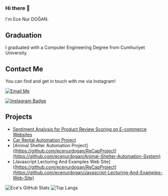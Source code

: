 ### Hi there 👋


I'm Ece Nur DOĞAN.

## Graduation

I graduated with a Computer Engineering Degree from Cumhuriyet University.

## Contact Me 

You can find and get in touch with me via Instagram!

[![Email Me](https://mail.google.com/mail/u/0/?view=fea&source=gmail&to=ecenurdogan1176@email.com)](mailto:ecenurdogan1176@email.com)

[![Instagram Badge](https://img.shields.io/badge/ecenurdogan-follow%20on%20instagram-blue?style=for-the-badge&logo=instagram)](https://www.instagram.com/ecenur.dogann/)

## Projects

* [Sentiment Analysis for Product Review Scoring on E-commerce Websites](https://github.com/ecenurdogan/Duygu-Analizi-Yontemiyle-Alisveris-Sitelerindeki-Yorumlarin-Puanlandirilmasi) 
* [Car Rental Automation Project](https://github.com/ecenurdogan/ReCapProject)
* [Animal Shelter Automation Project]([https://github.com/ecenurdogan/ReCapProject](https://github.com/ecenurdogan/Animal-Shelter-Automation-System)
* [Javascript Lecturing And Examples Web Site]([https://github.com/ecenurdogan/ReCapProject](https://github.com/ecenurdogan/Javascript-Lecturing-And-Examples-Web-Site)


![Ece's GitHub Stats](https://github-readme-stats.vercel.app/api?username=ecenurdogan&show_icons=true)
![Top Langs](https://github-readme-stats.vercel.app/api/top-langs/?username=ecenurdogan&hide_progress=true)


